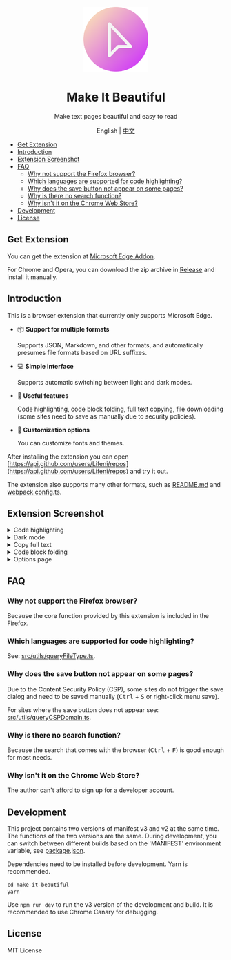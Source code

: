 <p align="center">
  <img width="150px" alt="Logo" src="src/assets/images/logo.svg" />
</p>

<h1 align="center">Make It Beautiful</h1>
<p align="center">Make text pages beautiful and easy to read</p>
<p align="center">English | <a href="README.zh-CN.md">中文</a></p>

- [Get Extension](#get-extension)
- [Introduction](#introduction)
- [Extension Screenshot](#extension-screenshot)
- [FAQ](#faq)
  - [Why not support the Firefox browser?](#why-not-support-the-firefox-browser)
  - [Which languages are supported for code highlighting?](#which-languages-are-supported-for-code-highlighting)
  - [Why does the save button not appear on some pages?](#why-does-the-save-button-not-appear-on-some-pages)
  - [Why is there no search function?](#why-is-there-no-search-function)
  - [Why isn't it on the Chrome Web Store?](#why-isnt-it-on-the-chrome-web-store)
- [Development](#development)
- [License](#license)

## Get Extension

You can get the extension at [Microsoft Edge Addon](https://microsoftedge.microsoft.com/addons/detail/make-it-beautiful/jjgkadobhgomjcppaojffnlooknkkodd).

For Chrome and Opera, you can download the zip archive in [Release](https://github.com/Lifeni/make-it-beautiful/releases) and install it manually.

## Introduction

This is a browser extension that currently only supports Microsoft Edge.


- 📦 **Support for multiple formats**

  Supports JSON, Markdown, and other formats, and automatically presumes file formats based on URL suffixes.


- 💻 **Simple interface**

  Supports automatic switching between light and dark modes.


- 💾 **Useful features**

  Code highlighting, code block folding, full text copying, file downloading (some sites need to save as manually due to security policies).

- 🎨 **Customization options**

  You can customize fonts and themes.

After installing the extension you can open [https://api.github.com/users/Lifeni/repos](https://api.github.com/users/Lifeni/repos) and try it out.

The extension also supports many other formats, such as [README.md](https://raw.githubusercontent.com/Lifeni/make-it-beautiful/master/README.md) and [webpack.config.ts]( https://raw.githubusercontent.com/Lifeni/make-it-beautiful/master/webpack.config.ts).

## Extension Screenshot

<details>
   <summary>Code highlighting</summary>

![Code Highlight](docs/light.webp)

</details>

<details>
   <summary>Dark mode</summary>

![Dark Mode](docs/dark.webp)

</details>

<details>
   <summary>Copy full text</summary>

![Copy the full text](docs/copy.webp)

</details>

<details>
   <summary>Code block folding</summary>

![Code block folding](docs/fold.webp)

</details>

<details>
   <summary>Options page</summary>

![Options page](docs/options.webp)

</details>

## FAQ

### Why not support the Firefox browser?

Because the core function provided by this extension is included in the Firefox.

### Which languages are supported for code highlighting?

See: [src/utils/queryFileType.ts](src/utils/queryFileType.ts).

### Why does the save button not appear on some pages?

Due to the Content Security Policy (CSP), some sites do not trigger the save dialog and need to be saved manually (<kbd>Ctrl</kbd> + <kbd>S</kbd> or right-click menu save).

For sites where the save button does not appear see: [src/utils/queryCSPDomain.ts](src/utils/queryCSPDomain.ts).

### Why is there no search function?

Because the search that comes with the browser (<kbd>Ctrl</kbd> + <kbd>F</kbd>) is good enough for most needs.

### Why isn't it on the Chrome Web Store?

The author can't afford to sign up for a developer account.

## Development

This project contains two versions of manifest v3 and v2 at the same time. The functions of the two versions are the same. During development, you can switch between different builds based on the 'MANIFEST' environment variable, see [package.json](./package.json).

Dependencies need to be installed before development. Yarn is recommended.

```shell
cd make-it-beautiful
yarn
```

Use `npm run dev` to run the v3 version of the development and build. It is recommended to use Chrome Canary for debugging.

## License

MIT License
